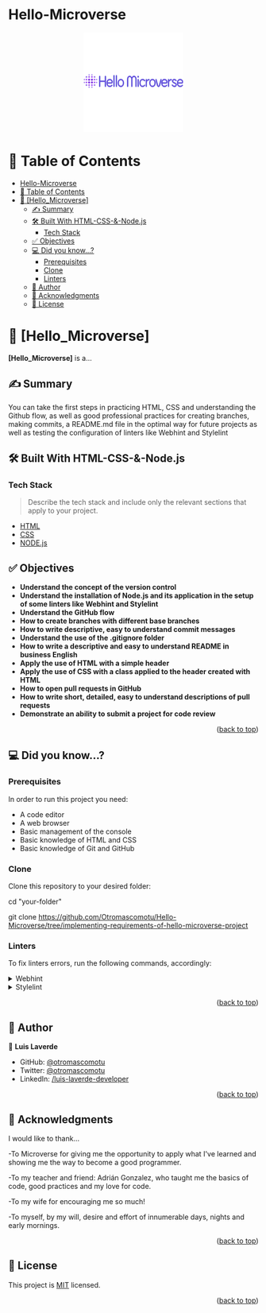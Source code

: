 # Hello-Microverse

<a name="readme-top"></a>

<div align="center">

  <img src="img/Hello_Microverse_Logo.png" alt="logo" width="200"  height="auto" />
  
  <br/>

</div>

<!-- TABLE OF CONTENTS -->

# 📗 Table of Contents

- [Hello-Microverse](#hello-microverse)
- [📗 Table of Contents](#-table-of-contents)
- [📖 \[Hello\_Microverse\] ](#-hello_microverse-)
  - [✍️ Summary ](#️-summary-)
  - [🛠 Built With HTML-CSS-\&-Node.js](#-built-with-html-css--nodejs)
    - [Tech Stack ](#tech-stack-)
  - [✅ Objectives ](#-objectives-)
  - [💻 Did you know...? ](#-did-you-know-)
    - [Prerequisites ](#prerequisites-)
    - [Clone ](#clone-)
    - [Linters ](#linters-)
  - [👥 Author ](#-author-)
  - [🙏 Acknowledgments ](#-acknowledgments-)
  - [📝 License ](#-license-)

<!-- PROJECT DESCRIPTION -->

# 📖 [Hello_Microverse] <a name="about-project"></a>

**[Hello_Microverse]** is a...

## ✍️ Summary <a name="summary"></a>

You can take the first steps in practicing HTML, CSS and understanding the Github flow, as well as good professional practices for creating branches, making commits, a README.md file in the optimal way for future projects as well as testing the configuration of linters like Webhint and Stylelint

## 🛠 Built With HTML-CSS-&-Node.js<a name="built-with"></a>

### Tech Stack <a name="tech-stack"></a>

> Describe the tech stack and include only the relevant sections that apply to your project.

  <ul>
    <li><a href="[https://developer.mozilla.org/en-US/docs/Web/HTML]">HTML</a></li>
    <li><a href="[https://developer.mozilla.org/en-US/docs/Web/CSS])">CSS</a></li>
    <li><a href="[https://nodejs.org/en]">NODE.js</a></li>
  </ul>


## ✅ Objectives <a name="objectives"></a>

- **Understand the concept of the version control**
- **Understand the installation of Node.js and its application in the setup of some linters like Webhint and Stylelint**
- **Understand the GitHub flow**
- **How to create branches with different base branches**
- **How to write descriptive, easy to understand commit messages**
- **Understand the use of the .gitignore folder**
- **How to write a descriptive and easy to understand README in business English**
- **Apply the use of HTML with a simple header**
- **Apply the use of CSS with a class applied to the header created with HTML**
- **How to open pull requests in GitHub**
- **How to write short, detailed, easy to understand descriptions of pull requests**
- **Demonstrate an ability to submit a project for code review**

<p align="right">(<a href="#readme-top">back to top</a>)</p>

## 💻 Did you know...? <a name="did-you-know"></a>

### Prerequisites <a name="prerequisites"></a>

In order to run this project you need:

- A code editor
- A web browser
- Basic management of the console
- Basic knowledge of HTML and CSS
- Basic knowledge of Git and GitHub

### Clone <a name="clone"></a>

Clone this repository to your desired folder:

cd "your-folder"

git clone https://github.com/Otromascomotu/Hello-Microverse/tree/implementing-requirements-of-hello-microverse-project

### Linters <a name="linters"></a>

To fix linters errors, run the following commands, accordingly:

<details>
  <summary>Webhint</summary>
  <ul>
    <li>Run npx hint . to fix validation errors</li>
  </ul>
</details>

<details>
  <summary>Stylelint</summary>
  <ul>
    <details>
     <summary>No saas</summary>
     <ul>
       <li>Run npx stylelint "**/*.{css,scss}" on the root of your directory of your project to fix linter errors</li>
     </ul>
    </details>
    <details>
      <summary>With saas</summary>
      <ul>
        <li>In the file .github/workflows/linters.yml line 48 replace "**/*.{css,scss}" with "**/*.scss"</li>
        <li>Run npx stylelint "**/*.scss" to lint you SCSS files (and not the generated CSS) to fix linter errors</li>
      </ul>
    </details>
  </ul>
</details>

<p align="right">(<a href="#readme-top">back to top</a>)</p>


## 👥 Author <a name="author"></a>

👤 **Luis Laverde**

- GitHub: [@otromascomotu](https://github.com/otromascomotu)
- Twitter: [@otromascomotu](https://twitter.com/otromascomotu)
- LinkedIn: [/luis-laverde-developer](https://linkedin.com/in/luis-laverde-developer/)

<p align="right">(<a href="#readme-top">back to top</a>)</p>


## 🙏 Acknowledgments <a name="acknowledgements"></a>

I would like to thank...

-To Microverse for giving me the opportunity to apply what I've learned and showing me the way to become a good programmer.

-To my teacher and friend: Adrián Gonzalez, who taught me the basics of code, good practices and my love for code.

-To my wife for encouraging me so much!

-To myself, by my will, desire and effort of innumerable days, nights and early mornings.

<p align="right">(<a href="#readme-top">back to top</a>)</p>


## 📝 License <a name="license"></a>

This project is [MIT](./LICENSE) licensed.

<p align="right">(<a href="#readme-top">back to top</a>)</p>